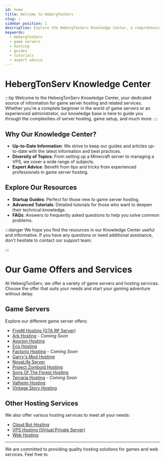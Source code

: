 ```yaml
---
id: home
title: Welcome to HebergTonServ
slug: /
sidebar_position: 1
description: Explore the HebergTonServ Knowledge Center, a comprehensive resource for everything about game server hosting and related services. Perfect for beginners and experienced administrators, our knowledge base offers guides, tips, and advice for efficient management of your server.
keywords:
  - HebergTonServ
  - game servers
  - hosting
  - guides
  - tutorials
  - expert advice
---
```



# HebergTonServ Knowledge Center
:::tip Welcome to the HebergTonServ Knowledge Center, your dedicated source of information for game server hosting and related services. Whether you're a complete beginner in the world of game servers or an experienced administrator, our knowledge base is here to guide you through the complexities of server hosting, game setup, and much more.
:::

## Why Our Knowledge Center?

- **Up-to-Date Information**: We strive to keep our guides and articles up-to-date with the latest information and best practices.
- **Diversity of Topics**: From setting up a Minecraft server to managing a VPS, we cover a wide range of subjects.
- **Expert Advice**: Benefit from tips and tricks from experienced professionals in game server hosting.

## Explore Our Resources

- **Startup Guides**: Perfect for those new to game server hosting.
- **Advanced Tutorials**: Detailed tutorials for those who want to deepen their technical knowledge.
- **FAQs**: Answers to frequently asked questions to help you solve common problems.

:::danger We hope you find the resources in our Knowledge Center useful and informative. If you have any questions or need additional assistance, don't hesitate to contact our support team.

:::

# Our Game Offers and Services

At HebergTonServ, we offer a variety of game servers and hosting services. Choose the offer that suits your needs and start your gaming adventure without delay.

## Game Servers

Explore our different game server offers:

- [FiveM Hosting (GTA RP Server)](https://hebergtonserv.com/fivem)
- [Ark Hosting](https://hebergtonserv.com/offres/ark) - _Coming Soon_
- [Avorion Hosting](https://hebergtonserv.com/offres/avorion)
- [Eco Hosting](https://hebergtonserv.com/offres/eco)
- [Factorio Hosting](https://hebergtonserv.com/offres/factorio) - _Coming Soon_
- [Garry's Mod Hosting](https://hebergtonserv.com/offres/gmod)
- [NovaLife Server](https://hebergtonserv.com/offres/novalife)
- [Project Zomboid Hosting](https://hebergtonserv.com/offres/projectzomboid)
- [Sons Of The Forest Hosting](https://hebergtonserv.com/offres/sonsoftheforest)
- [Terraria Hosting](https://hebergtonserv.com/offres/terraria) - _Coming Soon_
- [Valheim Hosting](https://hebergtonserv.com/offres/valheim)
- [Vintage Story Hosting](https://hebergtonserv.com/offres/vintage)

## Other Hosting Services

We also offer various hosting services to meet all your needs:

- [Cloud Bot Hosting](https://hebergtonserv.com/offres/bot-hosting)
- [VPS Hosting (Virtual Private Server)](https://hebergtonserv.com/offres/virtual-private-server)
- [Web Hosting](https://hebergtonserv.com/offres/web-hosting)

---

We are committed to providing quality hosting solutions for games and web services. Feel free to
